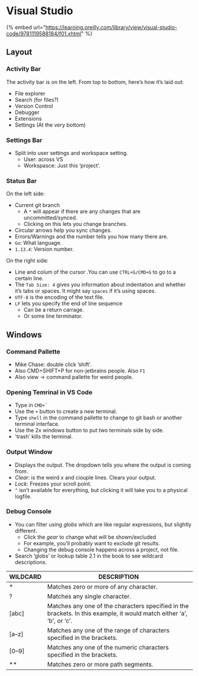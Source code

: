 # Visual Studio

{% embed url="https://learning.oreilly.com/library/view/visual-studio-code/9781119588184/f01.xhtml" %}



## Layout

### Activity Bar

The activity bar is on the left. From top to bottom, here’s how it’s laid out:&#x20;

* File explorer
* Search (for files?)
* Version Control
* Debugger
* Extensions
* Settings (At the very bottom)

### Settings Bar

* Split into user settings and workspace setting.
  * User: across VS
  * Workspasce: Just this ’project’.

### Status Bar

On the left side:

* Current git branch
  * A `*` will appear if there are any changes that are uncommitted/synced.
  * Clicking on this lets you change branches.
* Circular arrows help you sync changes.
* Errors/Warnings and the number tells you how many there are.
* `Go`: What language.&#x20;
* `1.13.4`: Version number.

On the right side:

* Line and colum of the cursor .You can use `CTRL+G/CMD+G` to go to a certain line.
* The `Tab Size: 4` gives you information about indentation and whether it’s tabs or spaces. It might say `spaces` if it’s using spaces.
* `UTF-8` is the encoding of the text file.
* `LF` lets you specify the end of line sequence
  * Can be a return carrage.
  * Or some line terminator.

## Windows

### Command Pallette

* Mike Chase: double click ’shift’.
* Also CMD+SHIFT+P for non-jetbrains people. Also `F1`
* Also view -> command pallette for weird people.

### Opening Temrinal in VS Code

* Type in `` CMD+` ``
* Use the `+` button to create a new terminal.
* Type `shell` in the command pallette to change to git bash or another terminal interface.
* Use the 2x windows button to put two terminals side by side.
* ’trash’ kills the terminal.

### Output Window

* Displays the output. The dropdown tells you where the output is coming from.
* _Clear_: is the weird x and ciouple lines. Clears your output.
* _Lock_: Freezes your scroll point.
* `^` isn’t available for everything, but clicking it will take you to a physical logfile.&#x20;

### Debug Console

* You can filter using _globs_ which are like regular expressions, but slightly different.&#x20;
  * Click the _gear_ to change what will be shown/excluded
  * For example, you’ll probably want to exclude git results.
  * Changing the debug console happens across a project, not file.
* Search ’globs’ or lookup table 2.1 in the book to see wildcard descriptions.



| WILDCARD | DESCRIPTION                                                                                                           |
| -------- | --------------------------------------------------------------------------------------------------------------------- |
| \*       | Matches zero or more of any character.                                                                                |
| ?        | Matches any single character.                                                                                         |
| \[abc]   | Matches any one of the characters specified in the brackets. In this example, it would match either ‘a’, ‘b’, or ‘c’. |
| \[a–z]   | Matches any one of the range of characters specified in the brackets.                                                 |
| \[0–9]   | Matches any one of the numeric characters specified in the brackets.                                                  |
| \*\*     | Matches zero or more path segments.                                                                                   |

